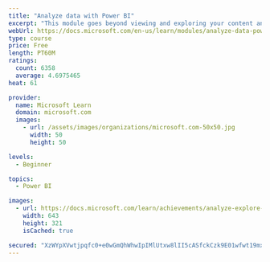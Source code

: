 ```yaml
---
title: "Analyze data with Power BI"
excerpt: "This module goes beyond viewing and exploring your content and explains how to interact with it by working with reports and dashboards to uncover and share new business insights."
webUrl: https://docs.microsoft.com/en-us/learn/modules/analyze-data-power-bi/
type: course
price: Free
length: PT60M
ratings:
  count: 6358
  average: 4.6975465
heat: 61

provider:
  name: Microsoft Learn
  domain: microsoft.com
  images:
    - url: /assets/images/organizations/microsoft.com-50x50.jpg
      width: 50
      height: 50

levels:
  - Beginner

topics:
  - Power BI

images:
  - url: https://docs.microsoft.com/learn/achievements/analyze-explore-data-power-bi-social.png
    width: 643
    height: 321
    isCached: true

secured: "XzWYpXVwtjpqfc0+e0wGmQhWhwIpIMlUtxw8lII5cASfckCzk9E01wfwt19mxOc3jtBjbS0rSO8d3fSo8eWIG0VciDYtmtYrhdJJofcZ4VFsur9h5mwoBOGInQ6qPOo4MpUgyWphEDIlIMx+69IxR8j68xeCHbFdz5R5GeDhRS1u6eIIYylke/vwCD4MLpuxJYNKmASW7FAy3W25okspjLjhMGvslAlKT3+Dw/YcPa7PXdLM8yqkBvJA1pSIp0IRUKn7YprBdOB8fJ5rhnMHyiuf34kdleZ5gemjWLzyR0c+yb5hRe3PyhJrPyR4gWkAwfK9q8JB81LPgY97zIm2vs8W1AS4u2T3U9rtvltINl6i2DnzCZvo+g1BwQkqJFfo562Is9alJriqUDElggIzYOV+aQx3IlpwIWJP0OYL614=;zJ40Dc+wbHyB5UQGwg+GbQ=="
---
```


